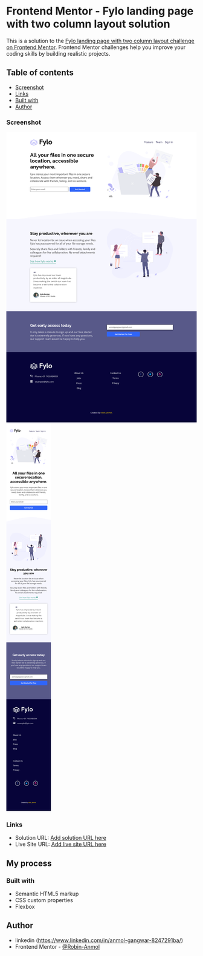 # Frontend Mentor - Fylo landing page with two column layout solution

This is a solution to the [Fylo landing page with two column layout challenge on Frontend Mentor](https://www.frontendmentor.io/challenges/fylo-landing-page-with-two-column-layout-5ca5ef041e82137ec91a50f5). Frontend Mentor challenges help you improve your coding skills by building realistic projects.

## Table of contents

- [Screenshot](#screenshot)
- [Links](#links)
- [Built with](#built-with)
- [Author](#author)

### Screenshot

![](desktop.jpg)
![](mobile.jpg)

### Links

- Solution URL: [Add solution URL here](https://your-solution-url.com)
- Live Site URL: [Add live site URL here](https://robin-anmol.github.io/Fylo-landing-page-with-two-column-layout-/)

## My process

### Built with

- Semantic HTML5 markup
- CSS custom properties
- Flexbox

## Author

- linkedin (https://www.linkedin.com/in/anmol-gangwar-8247291ba/)
- Frontend Mentor - [@Robin-Anmol](https://www.frontendmentor.io/profile/Robin-Anmol)
